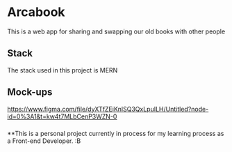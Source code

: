 # Arcabook

This is a web app for sharing and swapping our old books with other people

## Stack
The stack used in this project is MERN

## Mock-ups

https://www.figma.com/file/dyXTfZEiKnlSQ3QxLpuILH/Untitled?node-id=0%3A1&t=kw4t7MLbCenP3WZN-0

###

**This is a personal project currently in process for my learning process as a Front-end Developer. :B

